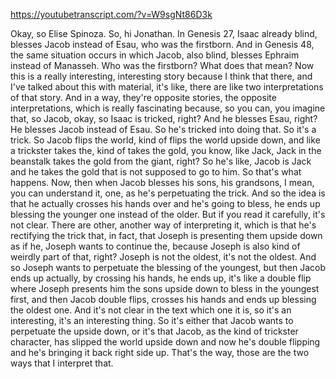 https://youtubetranscript.com/?v=W9sgNt86D3k

 Okay, so Elise Spinoza. So, hi Jonathan. In Genesis 27, Isaac already blind, blesses Jacob instead of Esau, who was the firstborn. And in Genesis 48, the same situation occurs in which Jacob, also blind, blesses Ephraim instead of Manasseh. Who was the firstborn? What does that mean? Now this is a really interesting, interesting story because I think that there, and I've talked about this with material, it's like, there are like two interpretations of that story. And in a way, they're opposite stories, the opposite interpretations, which is really fascinating because, so you can, you imagine that, so Jacob, okay, so Isaac is tricked, right? And he blesses Esau, right? He blesses Jacob instead of Esau. So he's tricked into doing that. So it's a trick. So Jacob flips the world, kind of flips the world upside down, and like a trickster takes the, kind of takes the gold, you know, like Jack, Jack in the beanstalk takes the gold from the giant, right? So he's like, Jacob is Jack and he takes the gold that is not supposed to go to him. So that's what happens. Now, then when Jacob blesses his sons, his grandsons, I mean, you can understand it, one, as he's perpetuating the trick. And so the idea is that he actually crosses his hands over and he's going to bless, he ends up blessing the younger one instead of the older. But if you read it carefully, it's not clear. There are other, another way of interpreting it, which is that he's rectifying the trick that, in fact, that Joseph is presenting them upside down as if he, Joseph wants to continue the, because Joseph is also kind of weirdly part of that, right? Joseph is not the oldest, it's not the oldest. And so Joseph wants to perpetuate the blessing of the youngest, but then Jacob ends up actually, by crossing his hands, he ends up, it's like a double flip where Joseph presents him the sons upside down to bless in the youngest first, and then Jacob double flips, crosses his hands and ends up blessing the oldest one. And it's not clear in the text which one it is, so it's an interesting, it's an interesting thing. So it's either that Jacob wants to perpetuate the upside down, or it's that Jacob, as the kind of trickster character, has slipped the world upside down and now he's double flipping and he's bringing it back right side up. That's the way, those are the two ways that I interpret that.